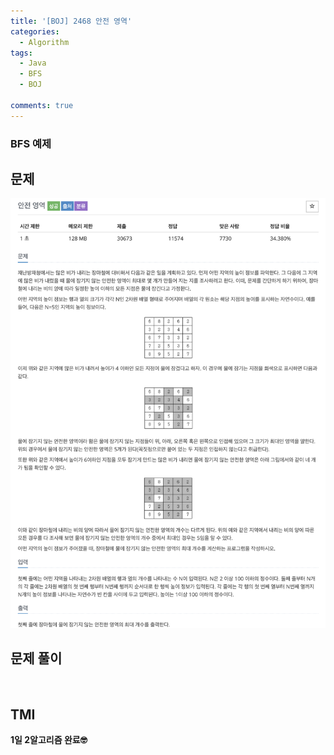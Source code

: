 ```yaml
---
title: '[BOJ] 2468 안전 영역'
categories:
  - Algorithm
tags:
  - Java
  - BFS
  - BOJ

comments: true 
---
```

### BFS 예제

## 문제
 <a href="/assets/images/BOJ2468.png"><img src="/assets/images/BOJ2468.png"></a>
 <br/>

## 문제 풀이
<script src="https://gist.github.com/kyeahen/7b1d52b97b78cf3ce24073bab30b3bde.js"></script>
<br/>

## TMI

**1일 2알고리즘 완료🤓**


